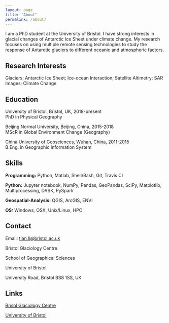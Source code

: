```yaml
---
layout: page
title: "About"
permalink: /about/
---
```


I am a PhD student at the University of Bristol. I have strong interests in glacial changes of Antarctic Ice Sheet under climate change. My research focuses on using multiple remote sensing technologies to study the response of Antarctic glaciers to different oceanic and atmospheric factors.

## Research Interests
Glaciers; Antarctic Ice Sheet; Ice-ocean Interaction; Satellite Altimetry; SAR Images; Climate Change

## Education

University of Bristol, Bristol, UK, 2018-present<br>
PhD in Physical Geography

Beijing Normal University, Beijing, China, 2015-2018<br>
MScR in Global Environment Change (Geography)

China University of Geosciences, Wuhan, China, 2011-2015<br>
B.Eng. in Geographic Information System

## Skills
**Programming:** Python, Matlab, Shell/Bash, Git, Travis CI

**Python:** Jupyter notebook, NumPy, Pandas, GeoPandas, SciPy, Matplotlib, Multiprocessing, DASK, PySpark

**Geospatial-Analysis:** QGIS, ArcGIS, ENVI

**OS:** Windows, OSX, Unix/Linux, HPC

## Contact

Email: tian.li@bristol.ac.uk

Bristol Glaciology Centre

School of Geographical Sciences

University of Bristol

University Road, Bristol BS8 1SS, UK

## Links

[Brisol Glaciology Centre](http://www.bristol.ac.uk/geography/research/bgc/)

[University of Bristol](https://www.bristol.ac.uk/)
